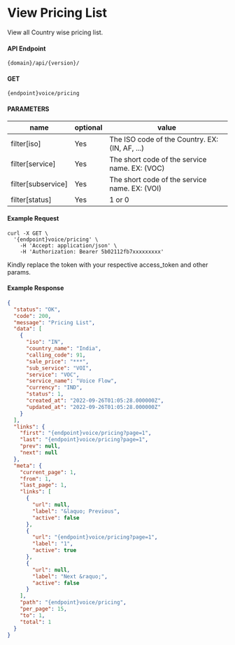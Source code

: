# View Pricing List

View all Country wise pricing list.

#### API Endpoint

```
{domain}/api/{version}/
```

#### GET

```
{endpoint}voice/pricing
```

#### PARAMETERS

| name               | optional | value                                          |
| ------------------ | -------- | ---------------------------------------------- |
| filter[iso]        | Yes      | The ISO code of the Country. EX: (IN, AF, ...) |
| filter[service]    | Yes      | The short code of the service name. EX: (VOC)  |
| filter[subservice] | Yes      | The short code of the service name. EX: (VOI)  |
| filter[status]     | Yes      | 1 or 0                                         |

#### Example Request

```
curl -X GET \
  '{endpoint}voice/pricing' \
    -H 'Accept: application/json' \
    -H 'Authorization: Bearer 5b02112fb7xxxxxxxxx'
```

Kindly replace the token with your respective access_token and other params.

#### Example Response

```json
{
  "status": "OK",
  "code": 200,
  "message": "Pricing List",
  "data": [
    {
      "iso": "IN",
      "country_name": "India",
      "calling_code": 91,
      "sale_price": "***",
      "sub_service": "VOI",
      "service": "VOC",
      "service_name": "Voice Flow",
      "currency": "IND",
      "status": 1,
      "created_at": "2022-09-26T01:05:28.000000Z",
      "updated_at": "2022-09-26T01:05:28.000000Z"
    }
  ],
  "links": {
    "first": "{endpoint}voice/pricing?page=1",
    "last": "{endpoint}voice/pricing?page=1",
    "prev": null,
    "next": null
  },
  "meta": {
    "current_page": 1,
    "from": 1,
    "last_page": 1,
    "links": [
      {
        "url": null,
        "label": "&laquo; Previous",
        "active": false
      },
      {
        "url": "{endpoint}voice/pricing?page=1",
        "label": "1",
        "active": true
      },
      {
        "url": null,
        "label": "Next &raquo;",
        "active": false
      }
    ],
    "path": "{endpoint}voice/pricing",
    "per_page": 15,
    "to": 1,
    "total": 1
  }
}
```
